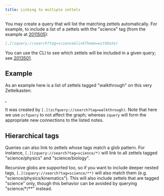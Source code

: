 ```yaml
---
title: Linking to multiple zettels
---
```


You may create a query that will list the matching zettels automatically. For example, to include a list of a zettels with the "science" tag (from the example at [2011505](zcf://metadata)):

```markdown
[.](zquery://search?tag=science&linkTheme=withDate)
```

You can use the CLI to see which zettels will be included in a given query; see [2013501](zcf://searching).

## Example

As an example here is a list of zettels tagged "walkthrough" on this very
Zettelkasten:

[.](zcfquery://search?tag=walkthrough)

It was created by `[.](zcfquery://search?tag=walkthrough)`. Note that here we use `zcfquery` to not affect the graph; whereas `zquery` will form the appropriate new connections to the listed notes.

## Hierarchical tags

Queries can also link to zettels whose tags match a glob pattern. For instance, `[.](zquery://search?tag=science/*)` will link to all zettels tagged "science/physics" and "science/biology".

Recursive globs are supported too, so if you want to include deeper nested tags, `[.](zquery://search?tag=science/**)` will also match them (e.g. "science/physics/kinematics"). This will also include zettels that are tagged "science" only, though this behavior can be avoided by querying "science/\*/\*\*" instead.
